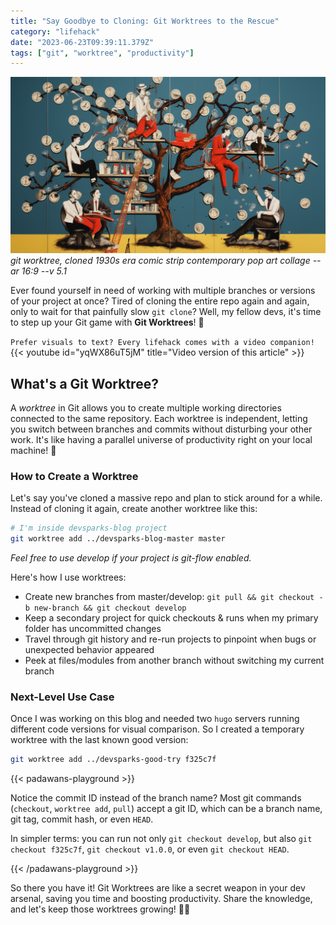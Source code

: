 ```yaml
---
title: "Say Goodbye to Cloning: Git Worktrees to the Rescue"
category: "lifehack"
date: "2023-06-23T09:39:11.379Z"
tags: ["git", "worktree", "productivity"]
---
```


![Tree oldschool illustration](./04-git-worktree.png)
_git worktree, cloned 1930s era comic strip contemporary pop art collage --ar 16:9 --v 5.1_

Ever found yourself in need of working with multiple branches or versions of your project at once? Tired of cloning the entire repo again and again, only to wait for that painfully slow `git clone`? Well, my fellow devs, it's time to step up your Git game with **Git Worktrees**! 🌳

`Prefer visuals to text? Every lifehack comes with a video companion!`
{{< youtube id="yqWX86uT5jM" title="Video version of this article" >}}

## What's a Git Worktree?

A _worktree_ in Git allows you to create multiple working directories connected to the same repository. Each worktree is independent, letting you switch between branches and commits without disturbing your other work. It's like having a parallel universe of productivity right on your local machine! 🚀

### How to Create a Worktree

Let's say you've cloned a massive repo and plan to stick around for a while. Instead of cloning it again, create another worktree like this:

```bash
# I'm inside devsparks-blog project
git worktree add ../devsparks-blog-master master
```

_Feel free to use develop if your project is git-flow enabled._

Here's how I use worktrees:

- Create new branches from master/develop: `git pull && git checkout -b new-branch && git checkout develop`
- Keep a secondary project for quick checkouts & runs when my primary folder has uncommitted changes
- Travel through git history and re-run projects to pinpoint when bugs or unexpected behavior appeared
- Peek at files/modules from another branch without switching my current branch

### Next-Level Use Case

Once I was working on this blog and needed two `hugo` servers running different code versions for visual comparison. So I created a temporary worktree with the last known good version:

```bash
git worktree add ../devsparks-good-try f325c7f
```

{{< padawans-playground >}}

Notice the commit ID instead of the branch name? Most git commands (`checkout`, `worktree add`, `pull`) accept a git ID, which can be a branch name, git tag, commit hash, or even `HEAD`.

In simpler terms: you can run not only `git checkout develop`, but also `git checkout f325c7f`, `git checkout v1.0.0`, or even `git checkout HEAD`.

{{< /padawans-playground >}}

So there you have it! Git Worktrees are like a secret weapon in your dev arsenal, saving you time and boosting productivity. Share the knowledge, and let's keep those worktrees growing! 🌳🔥